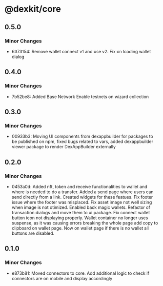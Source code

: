 # @dexkit/core

## 0.5.0

### Minor Changes

- 6373154: Remove wallet connect v1 and use v2. Fix on loading wallet dialog

## 0.4.0

### Minor Changes

- 7b52be8: Added Base Network
  Enable testnets on wizard collection

## 0.3.0

### Minor Changes

- 00933b3: Moving UI components from dexappbuilder for packages to be published on npm, fixed bugs related to vars, added dexappbuilder viewer package to render DexAppBuilder externally

## 0.2.0

### Minor Changes

- 0453a0d: Added nft, token and receive functionalities to wallet and where is needed to do a transfer.
  Added a send page where users can send directly from a link. Created widgets for these featues.
  Fix footer issue where the footer was misplaced.
  Fix asset image not well sizing when image is not otimized.
  Enabled back magic wallets.
  Refactor of transaction dialogs and move them to ui package.
  Fix connect wallet button icon not displaying properly.
  Wallet container no longer uses suspense, as it was causing errors breaking the whole page
  add copy to clipboard on wallet page.
  Now on wallet page if there is no wallet all buttons are disabled.

## 0.1.0

### Minor Changes

- e873b81: Moved connectors to core. Add additional logic to check if connectors are on mobile and display accordingly
